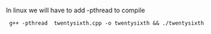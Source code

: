 
In linux we will have to add -pthread to compile 

```commandline
 g++ -pthread  twentysixth.cpp -o twentysixth && ./twentysixth    
```